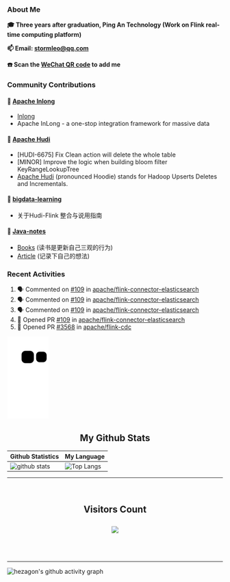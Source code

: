 
### About Me

**🎓 Three years after graduation, Ping An Technology (Work on Flink real-time computing platform)**

**📫 Email: stormleo@qq.com**

**☎️ Scan the [WeChat QR code](https://github.com/leosanqing/leosanqing/blob/master/img/WechatIMG216.jpeg) to add me**

### Community Contributions

#### 🚀 [Apache Inlong](https://github.com/apache/inlong)

- [Inlong](https://inlong.apache.org)
- Apache InLong - a one-stop integration framework for massive data

#### 🚀 [Apache Hudi](https://github.com/apache/hudi)

- [HUDI-6675] Fix Clean action will delete the whole table
- [MINOR] Improve the logic when building bloom filter KeyRangeLookupTree
- [Apache Hudi](https://hudi.apache.org) (pronounced Hoodie) stands for Hadoop Upserts Deletes and Incrementals.

#### 🚀 [bigdata-learning](https://github.com/leosanqing/big-data-study)
- 关于Hudi-Flink 整合与说用指南

#### 🚀 [Java-notes](https://github.com/leosanqing/Java-Notes)
- [Books](https://github.com/leosanqing/Java-Notes/tree/master/books) (读书是更新自己三观的行为)
- [Article](https://github.com/leosanqing/thoughtful-article) (记录下自己的想法)
### Recent Activities
<!--START_SECTION:activity-->
1. 🗣 Commented on [#109](https://github.com/apache/flink-connector-elasticsearch/pull/109#issuecomment-2333325477) in [apache/flink-connector-elasticsearch](https://github.com/apache/flink-connector-elasticsearch)
2. 🗣 Commented on [#109](https://github.com/apache/flink-connector-elasticsearch/pull/109#issuecomment-2320267238) in [apache/flink-connector-elasticsearch](https://github.com/apache/flink-connector-elasticsearch)
3. 🗣 Commented on [#109](https://github.com/apache/flink-connector-elasticsearch/pull/109#issuecomment-2312079949) in [apache/flink-connector-elasticsearch](https://github.com/apache/flink-connector-elasticsearch)
4. 💪 Opened PR [#109](https://github.com/apache/flink-connector-elasticsearch/pull/109) in [apache/flink-connector-elasticsearch](https://github.com/apache/flink-connector-elasticsearch)
5. 💪 Opened PR [#3568](https://github.com/apache/flink-cdc/pull/3568) in [apache/flink-cdc](https://github.com/apache/flink-cdc)
<!--END_SECTION:activity-->

![github contribution grid snake animation](https://raw.githubusercontent.com/leosanqing/leosanqing/output/github-contribution-grid-snake.svg)

<!-- START NEW SECTION -->
<p align="center">
 <h2 align="center">My Github Stats</h2>

| Github Statistics                                                                                           | My Language                                                                                                                 |
| ----------------------------------------------------------------------------------------------------------- | --------------------------------------------------------------------------------------------------------------------------- |
| ![github stats](https://github-readme-stats.vercel.app/api?username=leosanqing&theme=radical&show_icons=true) | ![Top Langs](https://github-readme-stats.vercel.app/api/top-langs/?username=leosanqing&hide=TeX&layout=compact&theme=dark) |

<hr>

<div align="center">
<br><h2 align="centre"><b>Visitors Count</b></p>  
<p align="center"><img align="center" src="https://profile-counter.glitch.me/{leosanqing}/count.svg" /></p> 
<br></div>

<hr>

![hezagon's github activity graph](https://activity-graph.herokuapp.com/graph?username=leosanqing&theme=react-dark)

